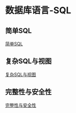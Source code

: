 # 数据库语言-SQL

## 简单SQL

[简单SQL](简单SQL/README.md)

## 复杂SQL与视图

[复杂SQL与视图](复杂SQL与视图/README.md)

## 完整性与安全性

[完整性与安全性](完整性与安全性/README.md)
